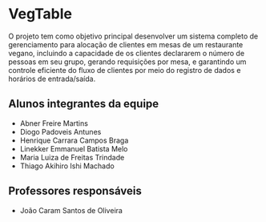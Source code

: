 # VegTable
O projeto tem como objetivo principal desenvolver um sistema completo de gerenciamento para alocação de clientes em mesas de um restaurante vegano, incluindo a capacidade de os clientes declararem o número de pessoas em seu grupo, gerando requisições por mesa, e garantindo um controle eficiente do fluxo de clientes por meio do registro de dados e horários de entrada/saída.

## Alunos integrantes da equipe

* Abner Freire Martins
* Diogo Padoveis Antunes
* Henrique Carrara Campos Braga
* Linekker Emmanuel Batista Melo
* Maria Luiza de Freitas Trindade
* Thiago Akihiro Ishi Machado

## Professores responsáveis

* João Caram Santos de Oliveira


